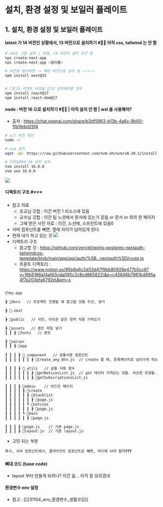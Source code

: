 # 설치, 환경 설정 및 보일러 플레이트

## 1. 설치, 환경 설정 및 보일러 플레이트

#### latest 가 14 버전인 상황에서, 13 버전으로 설치하기 #📛📛 아직 css, tailwind 는 안 함

```bash
# next 기본 설치 | 이때, 14 버전이 설치 되긴 함 
npx create-next-app
npx create-next-app <앱이름>

# 버전을 명시하면 -> 해당 버전으로 설치 됨 ⭐⭐⭐⭐⭐ 
npm install next@13


# [참고] 리액트 버전을 17로 설치해야할 경우
npm install react@17
npm install react-dom@17

```

#### node : 버전 16 으로 설치하기 #📛📛 | 아직 설치 안 함 | wsl 을 사용해야?

* 출처 : https://chat.openai.com/share/b3df5963-b13b-4a6c-9b00-1fb1febd25f4

```bash
# 노드 버전 확인 
node -v

# nvm 설치 
wget -qO- https://raw.githubusercontent.com/nvm-sh/nvm/v0.39.1/install.sh | bash

# 터미널에서 16 버전 설치
nvm install 16.0.0
nvm use 16.0.0
```

![](https://i.imgur.com/5xWNyec.png)

#### 디렉토리 구조 #⭐⭐⭐

* 참고 자료
  * 조교님 깃헙 : 이건 버전 1 리소스에 있음
  * 교수님 깃헙 : 이건 팀 노션에서 문서에 있는거 같음 or 문서 or 회의 한 페이지
  * 그때 받은 사진 자료 : 이건, 노션에, 스프린트에 있음0
* 서버 컴포넌트를 빼면, 옆에 자리가 남아있게 된다.
* 현재 내가 하고 있는 것 ![](https://i.imgur.com/qQklhE4.png)
* 디렉토리 구조
  * 참고할 것 : https://github.com/vercel/nextjs-postgres-nextauth-tailwindcss-template/blob/main/app/api/auth/%5B...nextauth%5D/route.ts
  * 프론트 디렉토리 : https://www.notion.so/95b8e6c2d33d47f9bb80928e477b5cc6?v=16b5166a14af43cda095c2c8cd865822\&p=c45646b7961b4695a4f7a203efa6792e\&pm=s

```bash

📦my-app  

┣ 📂docs   // 프로젝트 진행할 때 참고할 것들 우선, 넣기

┣ 📂.next

┣ 📂public   // 사진, 아이콘 같은 정적 자원 가져오기 

┣ 📂assets   // 폰트 파일 넣기
┃ ┃ ┣ 📂fonts   // 폰트 

┣ 📂server  
┃ ┃ ┣ 📂app  
	
┃ ┃ ┃ ┣ 📂_component   // 공통사용 컴포넌트
┃ ┃ ┃ ┃ ┃ ┃ ┣ 📜Create_any_Btn.js  // create 할 때, 등록페이지로 넘어가게 하는 버튼

┃ ┃ ┃ ┣ 📂_utils   // 공통 사용 함수
┃ ┃ ┃ ┃ ┃ ┃ ┣ 📜getNoticesList.js  // get 데이터 가져오는 것들. 비슷한 유형들. 복사해서사용 가능. 요청 URL 만 다름 
┃ ┃ ┃ ┃ ┃ ┃ ┣ 📜getSubscriptionsList.js

┃ ┃ ┃ ┣ 📂admin    // 어드민 페이지 
┃ ┃ ┃ ┃ ┣ 📂create  
┃ ┃ ┃ ┃ ┃ ┣ 📂blacklist  
┃ ┃ ┃ ┃ ┃ ┃ ┣ 📜page.js  
┃ ┃ ┃ ┃ ┃ ┗ 📂notices  
┃ ┃ ┃ ┃ ┃ ┃ ┣ 📜page.js  
┃ ┃ ┃ ┃ ┗ 📂main  
┃ ┃ ┃ ┃ ┃ ┣ 📜page.js  

┃ ┃ ┃ ┣ 📜page.js    // 기본 page.js
┃ ┃ ┃ ┣ 📜layout.js  // 기본 layout.js

```

* 고민 되는 부분

```
혹시, 서버 컴포넌트에서, 클라이언트 컴포넌트로 빼면, 어디에 놔야 할까❓❓❓ 
```

#### 뼈대 코드 (base code)

* layout 부터 만들게 되려나? 이건 음... 아직 잘 모르겠네

#### 환경변수 env 설정

* 참고 : \[\[231104\_env\_환경변수\_생활코딩]]
